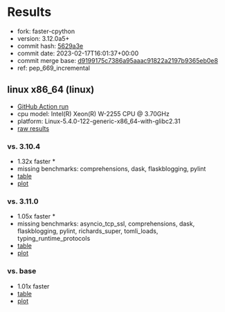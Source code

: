 # Results

- fork: faster-cpython
- version: 3.12.0a5+
- commit hash: [5629a3e](https://github.com/faster%2dcpython/cpython/commit/5629a3e)
- commit date: 2023-02-17T16:01:37+00:00
- commit merge base: [d9199175c7386a95aaac91822a2197b9365eb0e8](https://github.com/faster%2dcpython/cpython/commit/d9199175c7386a95aaac91822a2197b9365eb0e8)
- ref: pep_669_incremental

## linux x86_64 (linux)

- [GitHub Action run](https://github.com/faster-cpython/benchmarking/actions/runs/4205439451)
- cpu model: Intel(R) Xeon(R) W-2255 CPU @ 3.70GHz
- platform: Linux-5.4.0-122-generic-x86_64-with-glibc2.31
- [raw results](bm-20230217-linux-x86_64-faster%252dcpython-pep_669_incremental-3.12.0a5%2B-5629a3e.json)

### vs. 3.10.4

- 1.32x faster \*
- missing benchmarks: comprehensions, dask, flaskblogging, pylint
- [table](bm-20230217-linux-x86_64-faster%252dcpython-pep_669_incremental-3.12.0a5%2B-5629a3e-vs-3.10.4.md)
- [plot](bm-20230217-linux-x86_64-faster%252dcpython-pep_669_incremental-3.12.0a5%2B-5629a3e-vs-3.10.4.png)

### vs. 3.11.0

- 1.05x faster \*
- missing benchmarks: asyncio_tcp_ssl, comprehensions, dask, flaskblogging, pylint, richards_super, tomli_loads, typing_runtime_protocols
- [table](bm-20230217-linux-x86_64-faster%252dcpython-pep_669_incremental-3.12.0a5%2B-5629a3e-vs-3.11.0.md)
- [plot](bm-20230217-linux-x86_64-faster%252dcpython-pep_669_incremental-3.12.0a5%2B-5629a3e-vs-3.11.0.png)

### vs. base

- 1.01x faster
- [table](bm-20230217-linux-x86_64-faster%252dcpython-pep_669_incremental-3.12.0a5%2B-5629a3e-vs-base.md)
- [plot](bm-20230217-linux-x86_64-faster%252dcpython-pep_669_incremental-3.12.0a5%2B-5629a3e-vs-base.png)

